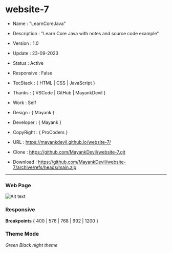 # website-7

- Name : "LearnCoreJava"

- Description : "Learn Core Java with notes and source code example"

- Version : 1.0

- Update : 23-09-2023

- Status : Active

- Responsive : False

- TecStack : { HTML | CSS | JavaScript }

- Thanks : { VSCode | GitHub | MayankDevil }

- Work : Self

- Design : { Mayank }

- Developer : { Mayank }

- CopyRight : { ProCoders }

- URL : https://mayankdevil.github.io/website-7/

- Clone : https://github.com/MayankDevil/website-7.git

- Download : https://github.com/MayankDevil/website-7/archive/refs/heads/main.zip

---

### Web Page

![Alt text](./data/HomePage.png "HomePage")

### Responsive

**Breakpoints** { 400 | 576 | 768 | 992 | 1200 }

### Theme Mode

_Green Black night theme_



